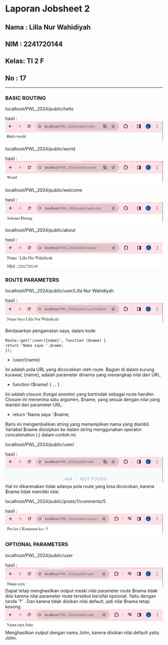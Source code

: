 # Laporan Jobsheet 2
## Nama : Lilla Nur Wahidiyah
## NIM  : 2241720144
## Kelas: TI 2 F
## No   : 17
-------------------------------------------------------------


### BASIC ROUTING
localhost/PWL_2024/public/hello
</p>hasil :
<img src="picture/1.png">
</p></p>

localhost/PWL_2024/public/world
</p>hasil :
<img src="picture/2.png">
</p></p>

localhost/PWL_2024/public/welcome
</p>hasil :
<img src="picture/3.png">
</p></p>

localhost/PWL_2024/public/about
</p>hasil :
<img src="picture/5.png">
</p></p>

### ROUTE PARAMETERS

localhost/PWL_2024/public/user/Lilla Nur Wahidiyah
</p>hasil :
<img src="picture/4.png">
</p></p>
Berdasarkan pengamatan saya, dalam kode

```
Route::get('/user/{name}', function ($name) {
return 'Nama saya '.$name;
});
```
 * /user/{name}
 
 Ini adalah pola URL yang dicocokkan oleh route. Bagian di dalam kurung kurawal, {name}, adalah parameter dinamis yang menangkap nilai dari URL.

* function ($name) { ... }

Ini adalah closure (fungsi anonim) yang bertindak sebagai route handler. Closure ini menerima satu argumen, $name, yang sesuai dengan nilai yang diambil dari parameter URL.

* return 'Nama saya '.$name;

Baris ini mengembalikan string yang menampilkan nama yang diambil. Variabel $name disisipkan ke dalam string menggunakan operator concatenation (.) dalam contoh ini.

localhost/PWL_2024/public/user/
</p>hasil :
<img src="picture/6.png">
Hal ini dikarenakan tidak adanya pola route yang bisa dicocokan, karena $name tidak memiliki nilai.
<p><p>

localhost/PWL_2024/public/posts/1/comments/5
</p>hasil :
<img src="picture/7.png">

### OPTIONAL PARAMETERS

localhost/PWL_2024/public/user
<p>hasil :
<img src="picture/8.png">
Dapat tetap menghasilkan output meski nilai parameter route $nama tidak diisi karena nilai parameter route tersebut bersifat opsional. Yaitu dengan tanda '?' . Dan karena tidak diisikan nilai default, jadi nilai $nama tetap kosong. 
<img src="picture/9.png">
Menghasilkan output dengan nama John, karena diisikan nilai default yaitu John.



